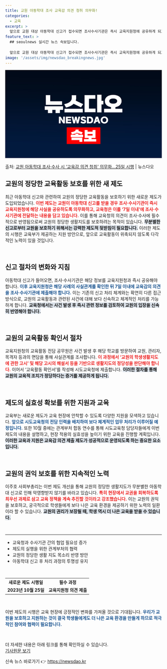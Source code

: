 ```yaml
---
title: 교원 아동학대 조사 교육감 의견 청취 의무화!
categories:
  - 교육
excerpt: >
  앞으로 교원 대상 아동학대 신고가 접수되면 조사수사기관은 즉시 교육지원청에 공유하게 되고, 교육청은 사안 확…
feature_text: >
  ## seoulnews 실시간 뉴스 속보입니다.

  앞으로 교원 대상 아동학대 신고가 접수되면 조사수사기관은 즉시 교육지원청에 공유하게 되고, 교육청은 사안 확…
image: '/assets/img/newsdao_breakingnews.jpg'
---
```


![뉴스다오 속보](/assets/img/newsdao_breakingnews.jpg)

<p>출처: <a href="https://newsdao.kr/2012" rel="dofollow">교원 아동학대 조사·수사 시 ‘교육감 의견 청취’ 의무화…25일 시행</a> | 뉴스다오</p>

<h2 data-ke-size="size26">교원의 정당한 교육활동 보호를 위한 새 제도</h2>

<p data-ke-size="size16">최근 아동학대 신고와 관련하여 교원의 정당한 교육활동을 보호하기 위한 새로운 제도가 도입되었습니다. <b><span style="color: #ee2323;">이번 제도는 교원이 아동학대 신고를 받을 경우 조사·수사기관이 즉시 교육지원청에 해당 사실을 공유하도록 의무화하고, 교육청은 이를 ‘7일 이내’에 조사·수사기관에 전달하는 내용을 담고 있습니다.</span></b> 이를 통해 교육청의 의견이 조사·수사에 필수적으로 반영됨으로써 교원의 정당한 생활지도를 보호하려는 목적이 있습니다. <b><span style="background-color: #21538527;">무분별한 신고로부터 교원을 보호하기 위해서는 강력한 제도적 뒷받침이 필요합니다.</span></b> 이러한 제도의 시행은 교육부가 제공하는 지원 방안으로, 앞으로 교육활동이 위축되지 않도록 다각적인 노력이 있을 것입니다.</p>

<p data-ke-size="size16">&nbsp;</p>

<h2 data-ke-size="size26">신고 절차의 변화와 지침</h2>

<p data-ke-size="size16">아동학대 신고가 들어오면, 조사·수사기관은 해당 정보를 교육지원청과 즉시 공유해야 합니다. <b><span style="color: #1a5490;">이후 교육지원청은 해당 사례의 사실관계를 확인한 뒤 7일 이내에 교육감의 의견을 조사·수사기관에 제출해야 합니다.</span></b> 이는 기존의 신고 처리 체계와는 확연히 다른 접근 방식으로, 교원의 교육활동과 관련된 사건에 대해 보다 신속하고 체계적인 처리를 가능하게 합니다. <b><span style="background-color: #21538527;">교육청에서는 사건 발생 후 즉시 관련 정보를 검토하여 교원의 입장을 신속히 반영해야 합니다.</span></b></p>

<p data-ke-size="size16">&nbsp;</p>

<h2 data-ke-size="size26">교원의 교육활동 확인서 절차</h2>

<p data-ke-size="size16">교육지원청의 교육활동 전담 공무원은 사건 발생 후 해당 학교를 방문하여 교원, 관리자, 목격자 등과의 면담을 통해 사실관계를 조사합니다. <b><span style="color: #ee2323;">이 과정에서 ‘교원의 학생생활지도에 관한 고시’ 및 해당 고시의 해설서 등을 기반으로 생활지도의 정당성을 판단해야 합니다.</span></b> 이어서 ‘교육활동 확인서’를 작성해 시도교육청에 제출합니다. <b><span style="background-color: #21538527;">이러한 절차를 통해 교원의 교육적 조치가 정당하다는 증거를 제공하게 됩니다.</span></b></p>

<p data-ke-size="size16">&nbsp;</p>

<h2 data-ke-size="size26">제도의 실효성 확보를 위한 지원과 교육</h2>

<p data-ke-size="size16">교육부는 새로운 제도가 교육 현장에 안착할 수 있도록 다양한 지원을 모색하고 있습니다. <b><span style="color: #1a5490;">앞으로 시도교육청의 전담 인력을 배치하여 보다 체계적인 업무 처리가 이루어질 예정입니다.</span></b> 또한 10월 중에는 관계부처 합동 연수를 통해 시도교육청 담당자들에게 이번 제도의 내용을 설명하고, 현장 적용의 실효성을 높이기 위한 교육을 진행할 계획입니다. <b><span style="background-color: #21538527;">이러한 교육과 지원은 교육감 의견 제출 제도가 성공적으로 운영되도록 하는 중요한 요소입니다.</span></b></p>

<p data-ke-size="size16">&nbsp;</p>

<h2 data-ke-size="size26">교원의 권익 보호를 위한 지속적인 노력</h2>

<p data-ke-size="size16">이주호 사회부총리는 이번 제도 개선을 통해 교원의 정당한 생활지도가 무분별한 아동학대 신고로 인해 악영향받지 않기를 바라고 있습니다. <b><span style="color: #ee2323;">특히 현장에서 교권을 회복하도록 최우선 과제로 삼고 교육 정책을 계속 추진할 것이라고 강조했습니다.</span></b> 이는 교원의 권익을 보호하고, 궁극적으로 학생들에게 보다 나은 교육 환경을 제공하기 위한 노력의 일환이라 할 수 있습니다. <b><span style="background-color: #21538527;">교원의 권리가 보장될 때, 학생 역시 더 나은 교육을 받을 수 있습니다.</span></b></p>

<p data-ke-size="size16">&nbsp;</p>

<hr>

<ul>
    <li>교육청과 수사기관 간의 협업 필요성 증가</li>
    <li>제도의 실행을 위한 관계부처의 협력</li>
    <li>교원의 정당한 생활 지도 목소리 반영 방안</li>
    <li>아동학대 신고 후 처리 과정의 투명성 유지</li>
</ul>

<p data-ke-size="size16">&nbsp;</p>

<table>
    <tr>
        <td style="text-align: center; height: 17px;"><b>새로운 제도 시행일</b></td>
        <td style="text-align: center; height: 17px;"><b>필수 과정</b></td>
    </tr>
    <tr>
        <td style="text-align: center; height: 17px;"><b>2023년 10월 25일</b></td>
        <td style="text-align: center; height: 17px;"><b>교육지원청 의견 제출</b></td>
    </tr>
</table>

<p data-ke-size="size16">&nbsp;</p> 

<p data-ke-size="size16">이번 제도의 시행은 교육 현장에 긍정적인 변화를 가져올 것으로 기대됩니다. <b><span style="color: #1a5490;">우리가 교원을 보호하고 지원하는 것이 결국 학생들에게도 더 나은 교육 환경을 만들게 하므로 적극적인 참여와 협력이 필요합니다.</span></b></p>

<p data-ke-size="size16">&nbsp;</p>

<p data-ke-size="size16">더 자세한 내용은 아래 링크를 통해 확인하실 수 있습니다. <br><a href="https://newsdao.kr/2012" target="_blank">기사원문 보기</a></p> 

신속 뉴스 바로가기 👉 <a href="https://newsdao.kr" rel="dofollow">https://newsdao.kr</a>



